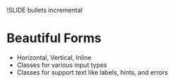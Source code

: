 !SLIDE bullets incremental
# Beautiful Forms
* Horizontal, Vertical, Inline
* Classes for various input types
* Classes for support text like labels, hints, and errors